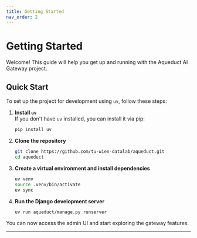 ```yaml
---
title: Getting Started
nav_order: 2
---
```


# Getting Started

Welcome! This guide will help you get up and running with the Aqueduct AI Gateway project.

## Quick Start

To set up the project for development using `uv`, follow these steps:

1. **Install `uv`**  
   If you don't have `uv` installed, you can install it via pip:
   ```bash
   pip install uv
   ```

2. **Clone the repository**
   ```bash
   git clone https://github.com/tu-wien-datalab/aqueduct.git
   cd aqueduct
   ```

3. **Create a virtual environment and install dependencies**
   ```bash
   uv venv
   source .venv/bin/activate
   uv sync
   ```

4. **Run the Django development server**
   ```bash
   uv run aqueduct/manage.py runserver
   ```

You can now access the admin UI and start exploring the gateway features.

---

